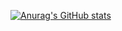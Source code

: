[![Anurag's GitHub stats](https://github-readme-stats.vercel.app/api?username=Dukeatron)](https://github.com/anuraghazra/github-readme-stats)
